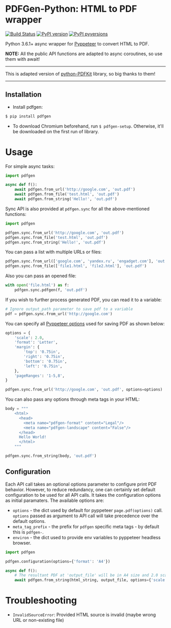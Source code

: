 # PDFGen-Python: HTML to PDF wrapper

[![Build Status](https://travis-ci.org/shivanshs9/pdfgen-python.svg?branch=master)](https://travis-ci.org/shivanshs9/pdfgen-python) [![PyPI version](https://badge.fury.io/py/pdfgen.svg)](https://badge.fury.io/py/pdfgen) [![PyPI pyversions](https://img.shields.io/pypi/pyversions/pdfgen.svg)](https://pypi.python.org/pypi/pdfgen/)

Python 3.6.1+ async wrapper for [Pyppeteer](https://pyppeteer.github.io/pyppeteer/index.html) to convert HTML to PDF.

**NOTE:** All the public API functions are adapted to async coroutines, so use them with await!

---

This is adapted version of [python-PDFKit](https://github.com/JazzCore/python-pdfkit/) library, so big thanks to
them!

---

## Installation

- Install pdfgen:

```bash
$ pip install pdfgen
```

- To download Chromium beforehand, run `$ pdfgen-setup`. Otherwise, it'll be downloaded on the first run of library.

# Usage

For simple async tasks:

```python
import pdfgen

async def f():
    await pdfgen.from_url('http://google.com', 'out.pdf')
    await pdfgen.from_file('test.html', 'out.pdf')
    await pdfgen.from_string('Hello!', 'out.pdf')
```

Sync API is also provided at `pdfgen.sync` for all the above-mentioned functions:

```python
import pdfgen

pdfgen.sync.from_url('http://google.com', 'out.pdf')
pdfgen.sync.from_file('test.html', 'out.pdf')
pdfgen.sync.from_string('Hello!', 'out.pdf')
```

You can pass a list with multiple URLs or files:

```python
pdfgen.sync.from_url(['google.com', 'yandex.ru', 'engadget.com'], 'out.pdf')
pdfgen.sync.from_file(['file1.html', 'file2.html'], 'out.pdf')
```

Also you can pass an opened file:

```python
with open('file.html') as f:
    pdfgen.sync.pdfgen(f, 'out.pdf')
```

If you wish to further process generated PDF, you can read it to a
variable:

```python
# Ignore output_path parameter to save pdf to a variable
pdf = pdfgen.sync.from_url('http://google.com')
```

You can specify all [Pyppeteer
options](https://pyppeteer.github.io/pyppeteer/reference.html#pyppeteer.page.Page.pdf) used for saving PDF as shown below:

```python
options = {
    'scale': 2.0,
    'format': 'Letter',
    'margin': {
        'top': '0.75in',
        'right': '0.75in',
        'bottom': '0.75in',
        'left': '0.75in',
    },
    'pageRanges': '1-5,8',
}

pdfgen.sync.from_url('http://google.com', 'out.pdf', options=options)
```

You can also pass any options through meta tags in your HTML:

```python
body = """
    <html>
      <head>
        <meta name="pdfgen-format" content="Legal"/>
        <meta name="pdfgen-landscape" content="False"/>
      </head>
      Hello World!
      </html>
    """

pdfgen.sync.from_string(body, 'out.pdf')
```

## Configuration

Each API call takes an optional options parameter to configure print PDF behavior. However, to reduce redundancy, one can certainly set default configuration to be used for all API calls. It takes the
configuration options as initial paramaters. The available options are:

- `options` - the dict used by default for pyppeteer `page.pdf(options)` call. `options` passed as argument to API call will take precedence over the default options.
- `meta_tag_prefix` - the prefix for `pdfgen` specific meta tags - by
  default this is `pdfgen-`.
- `environ` - the dict used to provide env variables to pyppeteer headless browser.

```python
import pdfgen

pdfgen.configuration(options={'format': 'A4'})

async def f():
    # The resultant PDF at 'output_file' will be in A4 size and 2.0 scale.
    await pdfgen.from_string(html_string, output_file, options={'scale': 2.0})
```

# Troubleshooting

- `InvalidSourceError`:
  Provided HTML source is invalid (maybe wrong URL or non-existing file)
